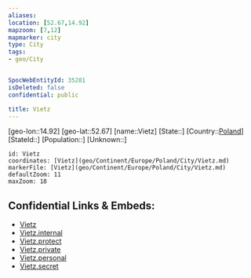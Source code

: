 ```yaml
---
aliases: 
location: [52.67,14.92]
mapzoom: [7,12] 
mapmarker: city 
type: City
tags:
- geo/City


SpocWebEntityId: 35281
isDeleted: false
confidential: public

title: Vietz
---
```

[geo-lon::14.92]
[geo-lat::52.67]
[name::Vietz]
[State::]
[Country::[Poland](geo/Continent/Europe/Poland.md)]
[StateId::]
[Population::]
[Unknown::]


```leaflet
id: Vietz
coordinates: [Vietz](geo/Continent/Europe/Poland/City/Vietz.md)
markerFile: [Vietz](geo/Continent/Europe/Poland/City/Vietz.md)
defaultZoom: 11 
maxZoom: 18
```


## Confidential Links & Embeds: 
- [Vietz](../../../../../../_public/geo/Continent/Europe/Poland/City/Vietz.md) 
- [Vietz.internal](../../../../../../_internal/geo/Continent/Europe/Poland/City/Vietz.internal.md) 
- [Vietz.protect](../../../../../../_protect/geo/Continent/Europe/Poland/City/Vietz.protect.md) 
- [Vietz.private](../../../../../../_private/geo/Continent/Europe/Poland/City/Vietz.private.md) 
- [Vietz.personal](../../../../../../_personal/geo/Continent/Europe/Poland/City/Vietz.personal.md) 
- [Vietz.secret](../../../../../../_secret/geo/Continent/Europe/Poland/City/Vietz.secret.md) 
